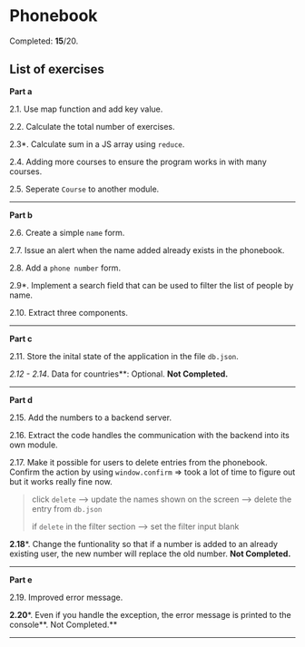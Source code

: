 # Phonebook 

Completed: **15**/20. 

## List of exercises

**Part a**

2.1. Use map function and add key value.

2.2. Calculate the total number of exercises.

2.3*. Calculate sum in a JS array using `reduce`.

2.4. Adding more courses to ensure the program works in with many courses.

2.5. Seperate `Course` to another module.

---

**Part b**

2.6. Create a simple `name` form.

2.7. Issue an alert when the name added already exists in the phonebook.

2.8. Add a `phone number` form.

2.9*. Implement a search field that can be used to filter the list of people by name.

2.10. Extract three components.

---

**Part c**

2.11. Store the inital state of the application in the file `db.json`.

**2.12* - 2.14*. Data for countries**: Optional. **Not Completed.**

---

**Part d**

2.15. Add the numbers to a backend server.

2.16. Extract the code handles the communication with the backend into its own module.

2.17. Make it possible for users to delete entries from the phonebook. Confirm the action by using `window.confirm` => took a lot of time to figure out but it works really fine now.

> click `delete` --> update the names shown on the screen --> delete the entry from `db.json`
>
> if `delete` in the filter section --> set the filter input blank

**2.18***. Change the funtionality so that if a number is added to an already existing user, the new number will replace the old number. **Not Completed.**

----

**Part e**

2.19. Improved error message.

**2.20***. Even if you handle the exception, the error message is printed to the console**. Not Completed.**

----






